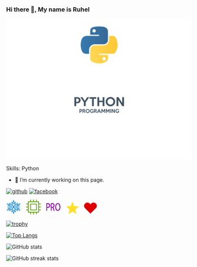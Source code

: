 ### Hi there 👋, My name is Ruhel
![](https://github.com/Ruhel-404/Ruhel-404/blob/main/wp8816373-python-logo-wallpapers.png)


Skills: Python

- 🔭 I’m currently working on this page. 


[<img src='https://cdn.jsdelivr.net/npm/simple-icons@3.0.1/icons/github.svg' alt='github' height='40'>](https://github.com/Ruhel-404)  [<img src='https://cdn.jsdelivr.net/npm/simple-icons@3.0.1/icons/facebook.svg' alt='facebook' height='40'>](https://www.facebook.com/https://www.facebook.com/profile.php?id=61556377723776)  

<a href='https://archiveprogram.github.com/'><img src='https://raw.githubusercontent.com/acervenky/animated-github-badges/master/assets/acbadge.gif' width='40' height='40'></a> <a href='https://docs.github.com/en/developers'><img src='https://raw.githubusercontent.com/acervenky/animated-github-badges/master/assets/devbadge.gif' width='40' height='40'></a> <a href='https://github.com/pricing'><img src='https://raw.githubusercontent.com/acervenky/animated-github-badges/master/assets/pro.gif' width='40' height='40'></a> <a href='https://stars.github.com/'><img src='https://raw.githubusercontent.com/acervenky/animated-github-badges/master/assets/starbadge.gif' width='35' height='35'></a> <a href='https://docs.github.com/en/github/supporting-the-open-source-community-with-github-sponsors'><img src='https://raw.githubusercontent.com/acervenky/animated-github-badges/master/assets/sponsorbadge.gif' width='35' height='35'></a> 

[![trophy](https://github-profile-trophy.vercel.app/?username=Ruhel-404)](https://github.com/ryo-ma/github-profile-trophy)

[![Top Langs](https://github-readme-stats.vercel.app/api/top-langs/?username=Ruhel-404)](https://github.com/anuraghazra/github-readme-stats)

![GitHub stats](https://github-readme-stats.vercel.app/api?username=Ruhel-404&show_icons=true&count_private=true)  

![GitHub streak stats](https://streak-stats.demolab.com/?user=Ruhel-404)  

